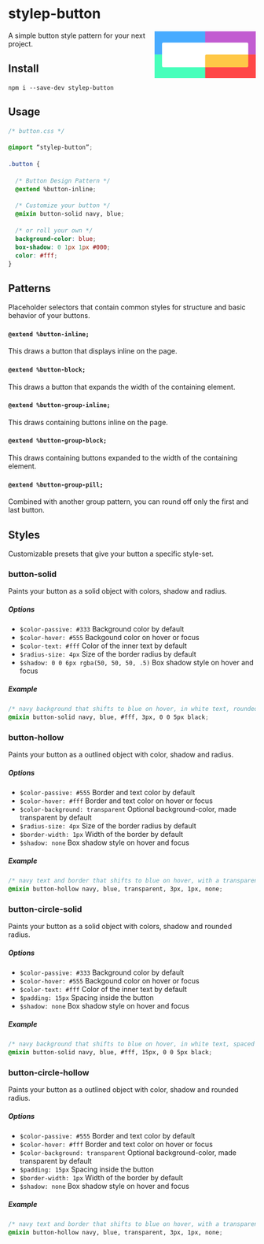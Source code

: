 # stylep-button

<img src=giticon.png title=stylep-button align=right height=95>

A simple button style pattern for your next project.

## Install
``` shell
npm i --save-dev stylep-button
```

## Usage
``` css
/* button.css */

@import “stylep-button”;

.button {

  /* Button Design Pattern */
  @extend %button-inline;

  /* Customize your button */
  @mixin button-solid navy, blue;

  /* or roll your own */
  background-color: blue;
  box-shadow: 0 1px 1px #000;
  color: #fff;
}
```

## Patterns
Placeholder selectors that contain common styles for structure and basic behavior of your buttons.

#### `@extend %button-inline;`
This draws a button that displays inline on the page.

#### `@extend %button-block;`
This draws a button that expands the width of the containing element.

#### `@extend %button-group-inline;`
This draws containing buttons inline on the page.

#### `@extend %button-group-block;`
This draws containing buttons expanded to the width of the containing element.

#### `@extend %button-group-pill;`
Combined with another group pattern, you can round off only the first and last button.

## Styles
Customizable presets that give your button a specific style-set.

### button-solid
Paints your button as a solid object with colors, shadow and radius.

##### Options

* `$color-passive: #333` Background color by default
* `$color-hover: #555` Backgound color on hover or focus
* `$color-text: #fff` Color of the inner text by default
* `$radius-size: 4px` Size of the border radius by default
* `$shadow: 0 0 6px rgba(50, 50, 50, .5)` Box shadow style on hover and focus

##### Example
```css
/* navy background that shifts to blue on hover, in white text, rounded by 3px with a black box shadow that expands spread on hover  */
@mixin button-solid navy, blue, #fff, 3px, 0 0 5px black;
```

### button-hollow
Paints your button as a outlined object with color, shadow and radius.

##### Options

* `$color-passive: #555` Border and text color by default
* `$color-hover: #fff` Border and text color on hover or focus
* `$color-background: transparent` Optional background-color, made transparent by default
* `$radius-size: 4px` Size of the border radius by default
* `$border-width: 1px` Width of the border by default
* `$shadow: none` Box shadow style on hover and focus

##### Example
```css
/* navy text and border that shifts to blue on hover, with a transparent background, rounded by 3px and no shadow */
@mixin button-hollow navy, blue, transparent, 3px, 1px, none;
```

### button-circle-solid
Paints your button as a solid object with colors, shadow and rounded radius.

##### Options

* `$color-passive: #333` Background color by default
* `$color-hover: #555` Backgound color on hover or focus
* `$color-text: #fff` Color of the inner text by default
* `$padding: 15px` Spacing inside the button
* `$shadow: none` Box shadow style on hover and focus

##### Example
```css
/* navy background that shifts to blue on hover, in white text, spaced out at 15px with a black box shadow that expands spread on hover  */
@mixin button-solid navy, blue, #fff, 15px, 0 0 5px black;
```

### button-circle-hollow
Paints your button as a outlined object with color, shadow and rounded radius.

##### Options

* `$color-passive: #555` Border and text color by default
* `$color-hover: #fff` Border and text color on hover or focus
* `$color-background: transparent` Optional background-color, made transparent by default
* `$padding: 15px` Spacing inside the button
* `$border-width: 1px` Width of the border by default
* `$shadow: none` Box shadow style on hover and focus

##### Example
```css
/* navy text and border that shifts to blue on hover, with a transparent background, with 3px space inside, 1px border size and no shadow */
@mixin button-hollow navy, blue, transparent, 3px, 1px, none;
```
